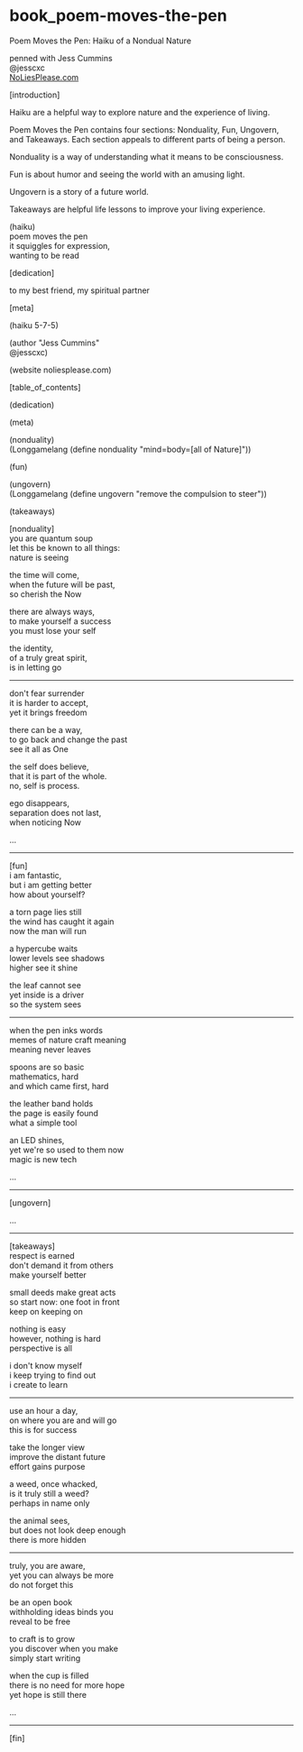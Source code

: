 # book_poem-moves-the-pen

Poem Moves the Pen: Haiku of a Nondual Nature

penned with Jess Cummins
<br>
@jesscxc
<br>
[NoLiesPlease.com](http://noliesplease.com/)


[introduction]

Haiku are a helpful way to explore nature and the experience of living.

Poem Moves the Pen contains four sections: Nonduality, Fun, Ungovern, and Takeaways. Each section appeals to different parts of being a person.

Nonduality is a way of understanding what it means to be consciousness.

Fun is about humor and seeing the world with an amusing light.

Ungovern is a story of a future world.

Takeaways are helpful life lessons to improve your living experience.


(haiku)
<br>
poem moves the pen
<br>
it squiggles for expression,
<br>
wanting to be read


[dedication]

to my best friend, my spiritual partner


[meta]

(haiku 5-7-5)

(author "Jess Cummins"
<br>
@jesscxc)

(website noliesplease.com)


[table_of_contents]

(dedication)

(meta)

(nonduality)
<br>
  (Longgamelang (define nonduality "mind=body=[all of Nature]"))

(fun)

(ungovern)
<br>
  (Longgamelang (define ungovern "remove the compulsion to steer"))

(takeaways)


[nonduality]
<br>
you are quantum soup<br>
let this be known to all things:<br>
nature is seeing

the time will come,<br>
when the future will be past,<br>
so cherish the Now

there are always ways,<br>
to make yourself a success<br>
you must lose your self

the identity,<br>
of a truly great spirit,<br>
is in letting go

<hr>

don't fear surrender<br>
it is harder to accept,<br>
yet it brings freedom

there can be a way,<br>
to go back and change the past<br>
see it all as One

the self does believe,<br>
that it is part of the whole.<br>
no, self is process.

ego disappears,<br>
separation does not last,<br>
when noticing Now

...

<hr>

[fun]
<br>
i am fantastic,<br>
but i am getting better<br>
how about yourself?

a torn page lies still<br>
the wind has caught it again<br>
now the man will run

a hypercube waits<br>
lower levels see shadows<br>
higher see it shine

the leaf cannot see<br>
yet inside is a driver<br>
so the system sees

<hr>

when the pen inks words<br>
memes of nature craft meaning<br>
meaning never leaves

spoons are so basic<br>
mathematics, hard<br>
and which came first, hard

the leather band holds<br>
the page is easily found<br>
what a simple tool

an LED shines,<br>
yet we're so used to them now<br>
magic is new tech

...


<hr>

[ungovern]
<br>

...

<hr>

[takeaways]
<br>
respect is earned<br>
don't demand it from others<br>
make yourself better

small deeds make great acts<br>
so start now: one foot in front<br>
keep on keeping on

nothing is easy<br>
however, nothing is hard<br>
perspective is all

i don't know myself<br>
i keep trying to find out<br>
i create to learn

<hr>

use an hour a day,<br>
on where you are and will go<br>
this is for success

take the longer view<br>
improve the distant future<br>
effort gains purpose

a weed, once whacked,<br>
is it truly still a weed?<br>
perhaps in name only

the animal sees,<br>
but does not look deep enough<br>
there is more hidden

<hr>

truly, you are aware,<br>
yet you can always be more<br>
do not forget this

be an open book<br>
withholding ideas binds you<br>
reveal to be free

to craft is to grow<br>
you discover when you make<br>
simply start writing

when the cup is filled<br>
there is no need for more hope<br>
yet hope is still there

...

<hr>

[fin]
